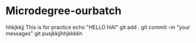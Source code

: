 # Microdegree-ourbatch
hhkjkkjj
This is for practice
echo "HELLO HAI"
git add .
git commit -m "your messages"
git pusjkkjjhhjkkkkh
